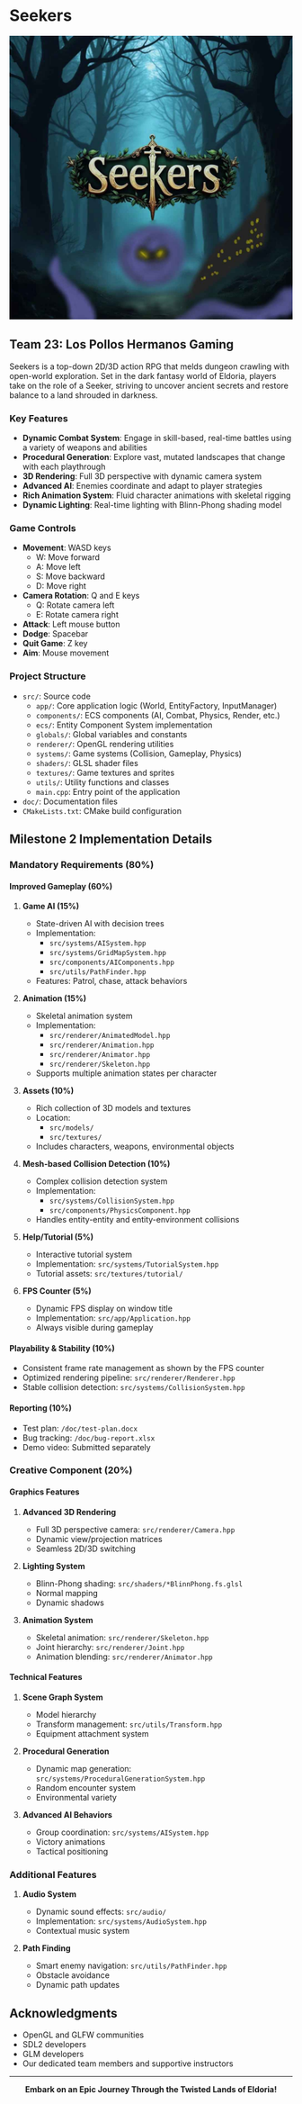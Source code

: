 # Seekers

![Seekers Splash Screen](doc/Splashscreen.jpg)

## Team 23: Los Pollos Hermanos Gaming

Seekers is a top-down 2D/3D action RPG that melds dungeon crawling with open-world exploration. Set in the dark fantasy world of Eldoria, players take on the role of a Seeker, striving to uncover ancient secrets and restore balance to a land shrouded in darkness.

### Key Features

- **Dynamic Combat System**: Engage in skill-based, real-time battles using a variety of weapons and abilities
- **Procedural Generation**: Explore vast, mutated landscapes that change with each playthrough
- **3D Rendering**: Full 3D perspective with dynamic camera system
- **Advanced AI**: Enemies coordinate and adapt to player strategies
- **Rich Animation System**: Fluid character animations with skeletal rigging
- **Dynamic Lighting**: Real-time lighting with Blinn-Phong shading model

### Game Controls

- **Movement**: WASD keys
  - W: Move forward
  - A: Move left
  - S: Move backward
  - D: Move right
- **Camera Rotation**: Q and E keys
  - Q: Rotate camera left
  - E: Rotate camera right
- **Attack**: Left mouse button
- **Dodge**: Spacebar
- **Quit Game**: Z key
- **Aim**: Mouse movement

### Project Structure

- `src/`: Source code
  - `app/`: Core application logic (World, EntityFactory, InputManager)
  - `components/`: ECS components (AI, Combat, Physics, Render, etc.)
  - `ecs/`: Entity Component System implementation
  - `globals/`: Global variables and constants
  - `renderer/`: OpenGL rendering utilities
  - `systems/`: Game systems (Collision, Gameplay, Physics)
  - `shaders/`: GLSL shader files
  - `textures/`: Game textures and sprites
  - `utils/`: Utility functions and classes
  - `main.cpp`: Entry point of the application
- `doc/`: Documentation files
- `CMakeLists.txt`: CMake build configuration

## Milestone 2 Implementation Details

### Mandatory Requirements (80%)

#### Improved Gameplay (60%)

1. **Game AI (15%)**
   - State-driven AI with decision trees
   - Implementation: 
      - `src/systems/AISystem.hpp`
      - `src/systems/GridMapSystem.hpp`
      - `src/components/AIComponents.hpp`
      - `src/utils/PathFinder.hpp`
   - Features: Patrol, chase, attack behaviors

2. **Animation (15%)**
   - Skeletal animation system
   - Implementation: 
      - `src/renderer/AnimatedModel.hpp`
      - `src/renderer/Animation.hpp`
      - `src/renderer/Animator.hpp`
      - `src/renderer/Skeleton.hpp`
   - Supports multiple animation states per character

3. **Assets (10%)**
   - Rich collection of 3D models and textures
   - Location: 
      - `src/models/`
      - `src/textures/`
   - Includes characters, weapons, environmental objects

4. **Mesh-based Collision Detection (10%)**
   - Complex collision detection system
   - Implementation: 
      - `src/systems/CollisionSystem.hpp`
      - `src/components/PhysicsComponent.hpp`
   - Handles entity-entity and entity-environment collisions

5. **Help/Tutorial (5%)**
   - Interactive tutorial system
   - Implementation: `src/systems/TutorialSystem.hpp`
   - Tutorial assets: `src/textures/tutorial/`

6. **FPS Counter (5%)**
   - Dynamic FPS display on window title
   - Implementation: `src/app/Application.hpp`
   - Always visible during gameplay

#### Playability & Stability (10%)
- Consistent frame rate management as shown by the FPS counter
- Optimized rendering pipeline: `src/renderer/Renderer.hpp`
- Stable collision detection: `src/systems/CollisionSystem.hpp`

#### Reporting (10%)
- Test plan: `/doc/test-plan.docx`
- Bug tracking: `/doc/bug-report.xlsx`
- Demo video: Submitted separately

### Creative Component (20%)

#### Graphics Features
1. **Advanced 3D Rendering**
   - Full 3D perspective camera: `src/renderer/Camera.hpp`
   - Dynamic view/projection matrices
   - Seamless 2D/3D switching

2. **Lighting System**
   - Blinn-Phong shading: `src/shaders/*BlinnPhong.fs.glsl`
   - Normal mapping
   - Dynamic shadows

3. **Animation System**
   - Skeletal animation: `src/renderer/Skeleton.hpp`
   - Joint hierarchy: `src/renderer/Joint.hpp`
   - Animation blending: `src/renderer/Animator.hpp`

#### Technical Features
1. **Scene Graph System**
   - Model hierarchy
   - Transform management: `src/utils/Transform.hpp`
   - Equipment attachment system

2. **Procedural Generation**
   - Dynamic map generation: `src/systems/ProceduralGenerationSystem.hpp`
   - Random encounter system
   - Environmental variety

3. **Advanced AI Behaviors**
   - Group coordination: `src/systems/AISystem.hpp`
   - Victory animations
   - Tactical positioning

### Additional Features
1. **Audio System**
   - Dynamic sound effects: `src/audio/`
   - Implementation: `src/systems/AudioSystem.hpp`
   - Contextual music system

2. **Path Finding**
   - Smart enemy navigation: `src/utils/PathFinder.hpp`
   - Obstacle avoidance
   - Dynamic path updates

## Acknowledgments

- OpenGL and GLFW communities
- SDL2 developers
- GLM developers
- Our dedicated team members and supportive instructors

---

<p align="center">
    <strong>Embark on an Epic Journey Through the Twisted Lands of Eldoria!</strong>
</p>
